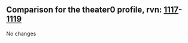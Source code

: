## Comparison for the theater0 profile, rvn: [1117](https://github.com/PRO100KatYT/FortniteProfileRevisions/tree/main/profiles/theater0/1117%20theater0.json)-[1119](https://github.com/PRO100KatYT/FortniteProfileRevisions/tree/main/profiles/theater0/1119%20theater0.json)

No changes
